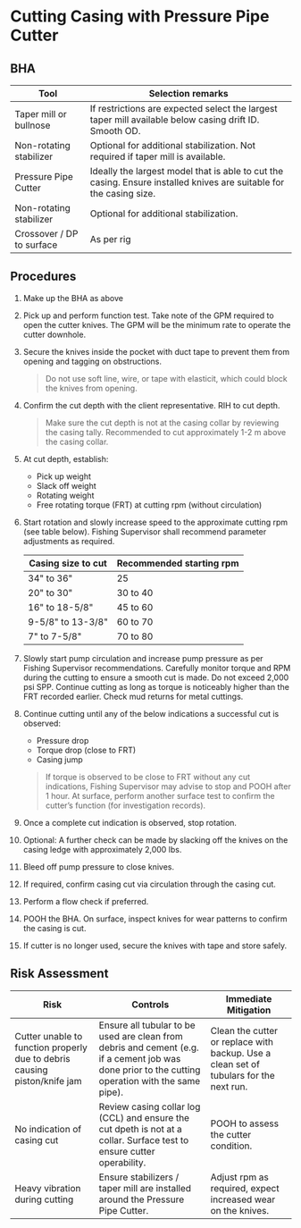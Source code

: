 # Cutting Casing with Pressure Pipe Cutter

## BHA

| Tool | Selection remarks |
| --- | --- |
| Taper mill or bullnose | If restrictions are expected select the largest taper mill available below casing drift ID. Smooth OD. |
| Non-rotating stabilizer | Optional for additional stabilization. Not required if taper mill is available. |
| Pressure Pipe Cutter | Ideally the largest model that is able to cut the casing. Ensure installed knives are suitable for the casing size. |
| Non-rotating stabilizer | Optional for additional stabilization. |
| Crossover / DP to surface | As per rig |

## Procedures

1. Make up the BHA as above
2. Pick up and perform function test. Take note of the GPM required to open the cutter knives. The GPM will be the minimum rate to operate the cutter downhole.
3. Secure the knives inside the pocket with duct tape to prevent them from opening and tagging on obstructions.
   > Do not use soft line, wire, or tape with elasticit, which could block the knives from opening.
4. Confirm the cut depth with the client representative. RIH to cut depth.
   > Make sure the cut depth is not at the casing collar by reviewing the casing tally. Recommended to cut approximately 1-2 m above the casing collar.
5. At cut depth, establish:
   - Pick up weight
   - Slack off weight
   - Rotating weight
   - Free rotating torque (FRT) at cutting rpm (without circulation)
6. Start rotation and slowly increase speed to the approximate cutting rpm (see table below). Fishing Supervisor shall recommend parameter adjustments as required.
  
   | Casing size to cut | Recommended starting rpm |
   | --- | --- |
   | 34" to 36" | 25 |
   | 20" to 30" | 30 to 40 |
   | 16" to 18-5/8" | 45 to 60 |
   | 9-5/8" to 13-3/8" | 60 to 70 |
   | 7" to 7-5/8" | 70 to 80 |

7.	Slowly start pump circulation and increase pump pressure as per Fishing Supervisor recommendations. Carefully monitor torque and RPM during the cutting to ensure a smooth cut is made. Do not exceed 2,000 psi SPP. Continue cutting as long as torque is noticeably higher than the FRT recorded earlier. Check mud returns for metal cuttings.
8. Continue cutting until any of the below indications a successful cut is observed:
   * Pressure drop
   * Torque drop (close to FRT)
   * Casing jump

   > If torque is observed to be close to FRT without any cut indications, Fishing Supervisor may advise to stop and POOH after 1 hour. At surface, perform another surface test to confirm the cutter’s function (for investigation records).

10. Once a complete cut indication is observed, stop rotation.
11. Optional: A further check can be made by slacking off the knives on the casing ledge with approximately 2,000 lbs.
12. Bleed off pump pressure to close knives.
13. If required, confirm casing cut via circulation through the casing cut.
14. Perform a flow check if preferred.
15. POOH the BHA. On surface, inspect knives for wear patterns to confirm the casing is cut.
16. If cutter is no longer used, secure the knives with tape and store safely.

## Risk Assessment

| Risk | Controls | Immediate Mitigation |
| --- | --- | --- |
| Cutter unable to function properly due to debris causing piston/knife jam | Ensure all tubular to be used are clean from debris and cement (e.g. if a cement job was done prior to the cutting operation with the same pipe). | Clean the cutter or replace with backup. Use a clean set of tubulars for the next run. |
| No indication of casing cut | Review casing collar log (CCL) and ensure the cut dpeth is not at a collar. Surface test to ensure cutter operability. | POOH to assess the cutter condition. |
| Heavy vibration during cutting | Ensure stabilizers / taper mill are installed around the Pressure Pipe Cutter. | Adjust rpm as required, expect increased wear on the knives. |
